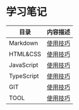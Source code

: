 # 学习笔记

|目录 | 内容描述
|- | -:|
Markdown | [使用技巧](./MarkDown)
HTML&CSS | [使用技巧](./HTML&CSS)
JavaScript | [使用技巧](./JavaScript/index.md)
TypeScript | [使用技巧](./TypeScript/index.md)
GIT | [使用技巧](./GIT/index.md)
TOOL | [使用技巧](./Tool/index.md)